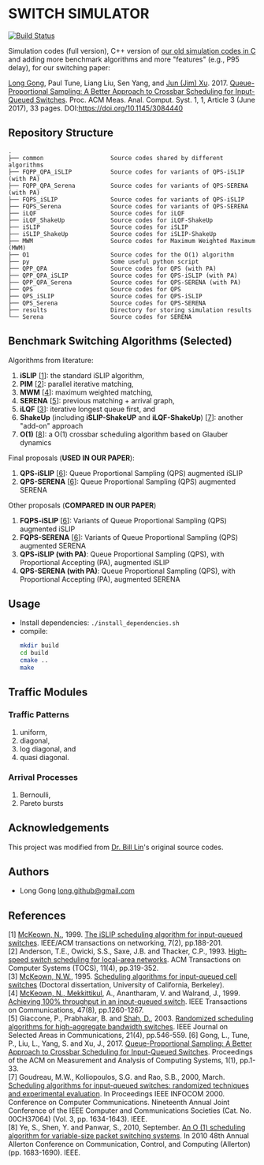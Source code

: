 # SWITCH SIMULATOR 

[![Build Status](https://travis-ci.org/long-gong/switch-simulator-cpp.svg?branch=master)](https://travis-ci.org/long-gong/switch-simulator-cpp)

Simulation codes (full version), C++ version of [our old simulation codes in C](https://github.com/long-gong/switch-simulator) and adding more benchmark algorithms and more "features" (e.g., P95 delay), for our switching paper:

[Long Gong](https://lgong30.github.io/), Paul Tune, Liang Liu, Sen Yang, and [Jun (Jim) Xu](https://www.cc.gatech.edu/home/jx/). 2017. [Queue-Proportional Sampling: A Better Approach to Crossbar Scheduling for Input-Queued Switches](https://www.cc.gatech.edu/home/jx/reprints/Gong%20et%20al.%20-%202017%20-%20Queue-Proportional%20Sampling%20A%20Better%20Approach%20to%20.pdf). Proc. ACM Meas. Anal. Comput. Syst. 1, 1, Article 3 (June 2017), 33 pages. DOI:https://doi.org/10.1145/3084440
  
## Repository Structure

    .
    ├── common                   Source codes shared by different algorithms
    ├── FQPP_QPA_iSLIP           Source codes for variants of QPS-iSLIP (with PA)
    ├── FQPP_QPA_Serena          Source codes for variants of QPS-SERENA (with PA)
    ├── FQPS_iSLIP               Source codes for variants of QPS-iSLIP 
    ├── FQPS_Serena              Source codes for variants of QPS-SERENA 
    ├── iLQF                     Source codes for iLQF
    ├── iLQF_ShakeUp             Source codes for iLQF-ShakeUp
    ├── iSLIP                    Source codes for iSLIP
    ├── iSLIP_ShakeUp            Source codes for iSLIP-ShakeUp
    ├── MWM                      Source codes for Maximum Weighted Maximum (MWM)
    ├── O1                       Source codes for the O(1) algorithm
    ├── py                       Some useful python script
    ├── QPP_QPA                  Source codes for QPS (with PA)
    ├── QPP_QPA_iSLIP            Source codes for QPS-iSLIP (with PA)
    ├── QPP_QPA_Serena           Source codes for QPS-SERENA (with PA)
    ├── QPS                      Source codes for QPS 
    ├── QPS_iSLIP                Source codes for QPS-iSLIP 
    ├── QPS_Serena               Source codes for QPS-SERENA 
    ├── results                  Directory for storing simulation results
    └── Serena                   Source codes for SERENA 

## Benchmark Switching Algorithms (Selected)

Algorithms from literature:

1. **iSLIP** [[1](#1)]: the standard iSLIP algorithm,
2. **PIM** [[2](#2)]: parallel iterative matching,
3. **MWM** [[4](#4)]: maximum weighted matching,
4. **SERENA** [[5](#5)]: previous matching + arrival graph,
5. **iLQF** [[3](#3)]: iterative longest queue first, and
6. **ShakeUp** (including **iSLIP-ShakeUP** and **iLQF-ShakeUp**) [[7](#7)]: another "add-on" approach
7. **O(1)** [[8](#8)]: a O(1) crossbar scheduling algorithm based on Glauber dynamics 

Final proposals (**USED IN OUR PAPER**):

1. **QPS-iSLIP** [[6](#6)]: Queue Proportional Sampling (QPS) augmented iSLIP
2. **QPS-SERENA** [[6](#7)]: Queue Proportional Sampling (QPS) augmented SERENA

Other proposals (**COMPARED IN OUR PAPER**)

1. **FQPS-iSLIP** [[6](#6)]: Variants of Queue Proportional Sampling (QPS) augmented iSLIP
2. **FQPS-SERENA** [[6](#7)]: Variants of Queue Proportional Sampling (QPS) augmented SERENA
3. **QPS-iSLIP (with PA)**: Queue Proportional Sampling (QPS), with Proportional Accepting (PA), augmented iSLIP
4. **QPS-SERENA (with PA)**: Queue Proportional Sampling (QPS), with Proportional Accepting (PA), augmented SERENA

## Usage

+ Install dependencies: `./install_dependencies.sh`
+ compile: 
    ```bash
    mkdir build 
    cd build
    cmake ..
    make
    ```

## Traffic Modules

### Traffic Patterns

1. uniform,
2. diagonal,
3. log diagonal, and
4. quasi diagonal.

### Arrival Processes

1. Bernoulli,
2. Pareto bursts

## Acknowledgements

This project was modified from [Dr. Bill Lin](http://cwcserv.ucsd.edu/~billlin/)'s original source codes.

## Authors

+ Long Gong long.github@gmail.com

## References

[<a id="1">1</a>] [McKeown, N.](http://yuba.stanford.edu/~nickm/), 1999. [The iSLIP scheduling algorithm for input-queued switches](https://www.cs.rutgers.edu/~sn624/552-F18/papers/islip.pdf). IEEE/ACM transactions on networking, 7(2), pp.188-201.  
[<a id="2">2</a>] Anderson, T.E., Owicki, S.S., Saxe, J.B. and Thacker, C.P., 1993. [High-speed switch scheduling for local-area networks](https://dl.acm.org/doi/abs/10.1145/161541.161736). ACM Transactions on Computer Systems (TOCS), 11(4), pp.319-352.  
[<a id="3">3</a>] [McKeown, N.W.](http://yuba.stanford.edu/~nickm/), 1995. [Scheduling algorithms for input-queued cell switches](http://yuba.stanford.edu/~nickm/papers/nickMcKeown_thesis.pdf) (Doctoral dissertation, University of California, Berkeley).  
[<a id="4">4</a>] [McKeown, N., Mekkittikul](http://yuba.stanford.edu/~nickm/), A., Anantharam, V. and Walrand, J., 1999. [Achieving 100% throughput in an input-queued switch](http://yuba.stanford.edu/~nickm/papers/IEEE_COMM_V3.pdf). IEEE Transactions on Communications, 47(8), pp.1260-1267.  
[<a id="5">5</a>] Giaccone, P., Prabhakar, B. and [Shah, D.](https://devavrat.mit.edu/), 2003. [Randomized scheduling algorithms for high-aggregate bandwidth switches](https://ieeexplore.ieee.org/document/1197700). IEEE Journal on Selected Areas in Communications, 21(4), pp.546-559.
[<a id="6">6</a>] Gong, L., Tune, P., Liu, L., Yang, S. and Xu, J., 2017. [Queue-Proportional Sampling: A Better Approach to Crossbar Scheduling for Input-Queued Switches](https://www.cc.gatech.edu/home/jx/reprints/Gong%20et%20al.%20-%202017%20-%20Queue-Proportional%20Sampling%20A%20Better%20Approach%20to%20.pdf). Proceedings of the ACM on Measurement and Analysis of Computing Systems, 1(1), pp.1-33.  
[<a id="7">7</a>] Goudreau, M.W., Kolliopoulos, S.G. and Rao, S.B., 2000, March. [Scheduling algorithms for input-queued switches: randomized techniques and experimental evaluation](https://ieeexplore.ieee.org/document/832562). In Proceedings IEEE INFOCOM 2000. Conference on Computer Communications. Nineteenth Annual Joint Conference of the IEEE Computer and Communications Societies (Cat. No. 00CH37064) (Vol. 3, pp. 1634-1643). IEEE.  
[<a id="8">8</a>] Ye, S., Shen, Y. and Panwar, S., 2010, September. [An O (1) scheduling algorithm for variable-size packet switching systems](https://ieeexplore.ieee.org/document/5707119). In 2010 48th Annual Allerton Conference on Communication, Control, and Computing (Allerton) (pp. 1683-1690). IEEE.  

